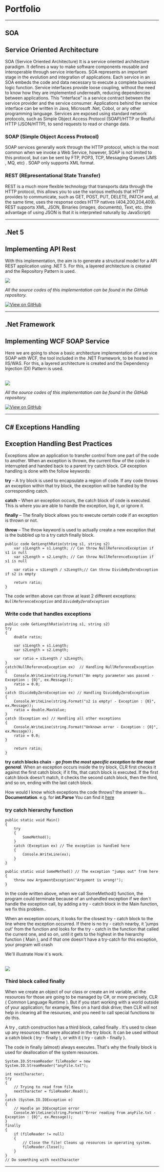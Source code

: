 # Portfolio
---

## <b> SOA </b>

## Service Oriented Architecture

SOA (Service Oriented Architecture) It is a service oriented architecture paradigm. It defines a way to make software components reusable and interoperable through service interfaces.
SOA represents an important stage in the evolution and integration of applications.
Each service in an SOA embeds the code and data necessary to execute a complete business logic function. Service interfaces provide loose coupling, without the need to know how they are implemented underneath, reducing dependencies between applications.
This "interface" is a service contract between the service provider and the service consumer. Applications behind the service interface can be written in Java, Microsoft .Net, Cobol, or any other programming language.
Services are exposed using standard network protocols, such as Simple Object Access Protocol (SOAP)/HTTP or Restful HTTP (JSON/HTTP), to send requests to read or change data.
### SOAP (Simple Object Access Protocol)
SOAP services generally work through the HTTP protocol, which is the most common when we invoke a Web Service, however, SOAP is not limited to this protocol, but can be sent by FTP, POP3, TCP, Messaging Queues (JMS , MQ, etc) .
SOAP only supports XML format.
### REST (REpresentational State Transfer)
REST is a much more flexible technology that transports data through the HTTP protocol, this allows you to use the various methods that HTTP provides to communicate, such as GET, POST, PUT, DELETE, PATCH and, at the same time, uses the response codes HTTP natives (404,200,204,409).
REST supports XML, JSON, Binaries (images, documents), Text, etc. (the advantage of using JSON is that it is interpreted naturally by JavaScript)

---

## <b>.Net 5 </b>

## Implementing API Rest

With this implementation, the aim is to generate a structural model for a API REST application using .NET 5. For this, a layered architecture is created and the Repository Pattern is used.

<img src="images/APIRestArchitecture.png?raw=true"/>

<i>All the source codes of this implementation can be found in the GitHub repository.</i>

[![View on GitHub](https://img.shields.io/badge/GitHub-View_on_GitHub-blue?logo=GitHub)](https://github.com/jmcorbera/ApiRestNetCore.git)

---

## <b>.Net Framework</b> 

## Implementing WCF SOAP Service

Here we are going to show a basic architecture implementation of a service SOAP with WCF, the tool included in the .NET Framework, to be hosted in IIS/WAS. For this, a layered architecture is created and the Dependency Injection (DI) Pattern is used.

<br><img src="images/WCFArquitecture.png?raw=true"/><br>

<i>All the source codes of this implementation can be found in the GitHub repository.</i>

[![View on GitHub](https://img.shields.io/badge/GitHub-View_on_GitHub-blue?logo=GitHub)](https://github.com/jmcorbera/WCFService.git)

---

## <b> C# Exceptions Handling</b>

## Exception Handling Best Practices

Exceptions allow an application to transfer control from one part of the code to another. When an exception is thrown, the current flow of the code is interrupted and handed back to a parent try catch block. C# exception handling is done with the follow keywords:

<b>try</b> – A try block is used to encapsulate a region of code. If any code throws an exception within that try block, the exception will be handled by the corresponding catch.

<b>catch</b> – When an exception occurs, the catch block of code is executed. This is where you are able to handle the exception, log it, or ignore it.

<b>finally</b> – The finally block allows you to execute certain code if an exception is thrown or not.

<b>throw</b> – The throw keyword is used to actually create a new exception that is the bubbled up to a try catch finally block. 

```
public code GetLengthRatio(string s1, string s2)
    var s1Length = s1.Length; // Can throw NullReferenceException if s1 is null
    var s2Length = s2.Length; // Can throw NullReferenceException if s1 is null

    var ratio = s1Length / s2Length;// Can throw DivideByZeroException if s2 is empty

    return ratio;
}
```
The code written above can throw at least 2 different exceptions: *`NullReferenceException`* and *`DivideByZeroException`*

### Write code that handles exceptions

```
public code GetLengthRatio(string s1, string s2)
try
{
    double ratio;

    var s1Length = s1.Length;
    var s2Length = s2.Length;

    var ratio = s1Length / s2Length;
}
catch(NullReferenceException ex)  // Handling NullReferenceException
{
    Console.WriteLine(string.Format("An empty parameter was passed - Exception : {0}", ex.Message));
    ratio = 0.0;
}
catch (DivideByZeroException ex) // Handling DivideByZeroException
{
    Console.WriteLine(string.Format("s2 is empty! - Exception : {0}", ex.Message));
    ratio = double.MaxValue;
}
catch (Exception ex) // Handling all other exceptions
{
    Console.WriteLine(string.Format("Unknown error - Exception : {0}", ex.Message));
    ratio = 0.0;
}

    return ratio;
}
```

<b>try catch blocks chain</b> - <i><b>go from the most specific exception to the most general</i></b>.
When an exception occurs inside the try block, CLR first checks it against the first catch block; if it fits, that catch block is executed. If the first catch block doesn't match, it checks the second catch block, then the third, and so on, ending with the last catch block. 

How would I know which exceptions the code throws? the answer is... <b>Documentation</b>. e.g. for <b>int.Parse</b> You can find it [here](https://docs.microsoft.com/en-us/dotnet/api/system.int32.parse?view=netframework-4.7.2)


### try catch hierarchy function

```
public static void Main()
{
    try
    {
        SomeMethod();
    }
    catch (Exception ex) // The exception is handled here
    {
        Console.WriteLine(ex);
    }
}

public static void SomeMethod() // The exception "jumps out" from here
{
    throw new ArgumentException("Argument is wrong!");
}
```
In the code written above, when we call SomeMethod() function, the program could terminate because of an unhandled exception if we don´t handle the exception call,  by adding a try - catch block in the Main function, we fix this problem..

When an exception occurs, it looks for the closest try - catch block to the line where the exception occurred. If there is no try - catch nearby, it 'jumps out' from the function and looks for the try - catch in the function that called the current one, and so on, until it gets to the highest in the hierarchy function ( Main ), and if that one doesn't have a try-catch for this exception, your program will crash 

We'll illustrate How it´s work.

<br><img src="images/try_catch_hierarchy_function.png?raw=true"/><br>

### Third block called finally

When we create an object of our class or create an int variable, all the resources for those are going to be managed by C#, or more precisely, CLR ( Common Language Runtime ). But if you start working with a world outside of your application; for example, files on a hard disk drive; then CLR will not help in clearing all the resources, and you need to call special functions to do this.

A try , catch construction has a third block, called finally . It's used to clean up any resources that were allocated in the try block. It can be used without a catch block ( try - finally ), or with it ( try - catch - finally ). 

The code in finally (almost) always executes. That's why the finally block is used for deallocation of the system resources.

```
System.IO.StreamReader fileReader = new System.IO.StreamReader("anyFile.txt");

int nextCharacter;
try
{
    // Trying to read from file
    nextCharacter = fileReader.Read();
}
catch (System.IO.IOException e)
{
    // Handle an IOException error
    Console.WriteLine(string.Format("Error reading from anyFile.txt - Exception : {0}", ex.Message));
}
finally
{
    if (fileReader != null)
    {
        // Close the file! Cleans up resources in operating system.
        fileReader.Close();
    }
}
// Do something with nextCharacter
```

---

<!-- 

-- item 4 - C# Custom Exception Types

-- item 5 - C# Exception Logging Best Practices -->

<!-- Remove above link if you don't want to attibute -->
